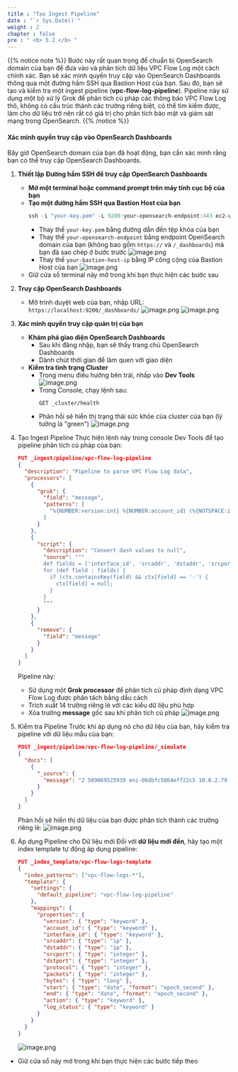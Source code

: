 ```yaml
---
title : "Tạo Ingest Pipeline"
date : "`r Sys.Date()`"
weight : 2
chapter : false
pre : " <b> 5.2 </b> "
---
```


{{% notice note %}}
Bước này rất quan trọng để chuẩn bị OpenSearch domain của bạn để đưa vào và phân tích dữ liệu VPC Flow Log một cách chính xác. Bạn sẽ xác minh quyền truy cập vào OpenSearch Dashboards thông qua một đường hầm SSH qua Bastion Host của bạn. Sau đó, bạn sẽ tạo và kiểm tra một ingest pipeline (**vpc-flow-log-pipeline**). Pipeline này sử dụng một bộ xử lý Grok để phân tích cú pháp các thông báo VPC Flow Log thô, không có cấu trúc thành các trường riêng biệt, có thể tìm kiếm được, làm cho dữ liệu trở nên rất có giá trị cho phân tích bảo mật và giám sát mạng trong OpenSearch.
{{% /notice %}}

#### Xác minh quyền truy cập vào OpenSearch Dashboards
Bây giờ OpenSearch domain của bạn đã hoạt động, bạn cần xác minh rằng bạn có thể truy cập OpenSearch Dashboards.
1. **Thiết lập Đường hầm SSH để truy cập OpenSearch Dashboards**
    - **Mở một terminal hoặc command prompt trên máy tính cục bộ của bạn**
    - **Tạo một đường hầm SSH qua Bastion Host của bạn**
        ```powershell
        ssh -i "your-key.pem" -L 9200:your-opensearch-endpoint:443 ec2-user@your-bastion-host-ip
        ```
        - Thay thế `your-key.pem` bằng đường dẫn đến tệp khóa của bạn
        - Thay thế `your-opensearch-endpoint` bằng endpoint OpenSearch domain của bạn (không bao gồm `https://` và `/_dashboards`) mà bạn đã sao chép ở bước trước
        ![image.png](/images/5/5.2/image.png)
        - Thay thế `your-bastion-host-ip` bằng IP công cộng của Bastion Host của bạn
        ![image.png](/images/5/5.2/image%201.png)
    - Giữ cửa sổ terminal này mở trong khi bạn thực hiện các bước sau

2. **Truy cập OpenSearch Dashboards**
    - Mở trình duyệt web của bạn, nhập URL: `https://localhost:9200/_dashboards/`
    ![image.png](/images/5/5.2/image%202.png)
    ![image.png](/images/5/5.2/image%203.png)
3. **Xác minh quyền truy cập quản trị của bạn**
    - **Khám phá giao diện OpenSearch Dashboards**
        - Sau khi đăng nhập, bạn sẽ thấy trang chủ OpenSearch Dashboards
        - Dành chút thời gian để làm quen với giao diện
    - **Kiểm tra tình trạng Cluster**
        - Trong menu điều hướng bên trái, nhấp vào **Dev Tools**
        ![image.png](/images/5/5.2/image%204.png)
        - Trong Console, chạy lệnh sau:
            ```
            GET _cluster/health
            ```
        - Phản hồi sẽ hiển thị trạng thái sức khỏe của cluster của bạn (lý tưởng là "green")
        ![image.png](/images/5/5.2/image%205.png)
4. Tạo Ingest Pipeline
    Thực hiện lệnh này trong console Dev Tools để tạo pipeline phân tích cú pháp của bạn:
    ```json
    PUT _ingest/pipeline/vpc-flow-log-pipeline
    {
      "description": "Pipeline to parse VPC Flow Log data",
      "processors": [
        {
          "grok": {
            "field": "message",
            "patterns": [
              "%{NUMBER:version:int} %{NUMBER:account_id} (%{NOTSPACE:interface_id}|-) (%{IP:srcaddr}|-) (%{IP:dstaddr}|-) (%{NUMBER:srcport:int}|-) (%{NUMBER:dstport:int}|-) (%{NUMBER:protocol:int}|-) (%{NUMBER:packets:int}|-) (%{NUMBER:bytes:long}|-) (%{NUMBER:start:long}|-) (%{NUMBER:end:long}|-) (%{WORD:action}|-) (%{WORD:log_status}|-)"
            ]
          }
        },
        {
          "script": {
            "description": "Convert dash values to null",
            "source": """
            def fields = ['interface_id', 'srcaddr', 'dstaddr', 'srcport', 'dstport', 'protocol', 'packets', 'bytes', 'start', 'end', 'action', 'log_status'];
            for (def field : fields) {
              if (ctx.containsKey(field) && ctx[field] == '-') {
                ctx[field] = null;
              }
            }
            """
          }
        },
        {
          "remove": {
            "field": "message"
          }
        }
      ]
    }
    ```
    Pipeline này:
    - Sử dụng một **Grok processor** để phân tích cú pháp định dạng VPC Flow Log được phân tách bằng dấu cách
    - Trích xuất 14 trường riêng lẻ với các kiểu dữ liệu phù hợp
    - Xóa trường **message** gốc sau khi phân tích cú pháp
    ![image.png](/images/5/5.2/image%206.png)
5. Kiểm tra Pipeline
    Trước khi áp dụng nó cho dữ liệu của bạn, hãy kiểm tra pipeline với dữ liệu mẫu của bạn:
    ```json
    POST _ingest/pipeline/vpc-flow-log-pipeline/_simulate
    {
      "docs": [
        {
          "_source": {
            "message": "2 509069525939 eni-06dbfc5864eff22c5 10.0.2.79 10.0.2.216 443 56618 6 4 4734 1753442090 1753442117 ACCEPT OK"
          }
        }
      ]
    }
    ```
    Phản hồi sẽ hiển thị dữ liệu của bạn được phân tích thành các trường riêng lẻ:
    ![image.png](/images/5/5.2/image%207.png)
6. Áp dụng Pipeline cho Dữ liệu mới
    Đối với **dữ liệu mới đến**, hãy tạo một index template tự động áp dụng pipeline:
    ```json
    PUT _index_template/vpc-flow-logs-template
    {
      "index_patterns": ["vpc-flow-logs-*"],
      "template": {
        "settings": {
          "default_pipeline": "vpc-flow-log-pipeline"
        },
        "mappings": {
          "properties": {
            "version": { "type": "keyword" },
            "account_id": { "type": "keyword" },
            "interface_id": { "type": "keyword" },
            "srcaddr": { "type": "ip" },
            "dstaddr": { "type": "ip" },
            "srcport": { "type": "integer" },
            "dstport": { "type": "integer" },
            "protocol": { "type": "integer" },
            "packets": { "type": "integer" },
            "bytes": { "type": "long" },
            "start": { "type": "date", "format": "epoch_second" },
            "end": { "type": "date", "format": "epoch_second" },
            "action": { "type": "keyword" },
            "log_status": { "type": "keyword" }
          }
        }
      }
    }
    ```
    ![image.png](/images/5/5.2/image%208.png)
- Giữ cửa sổ này mở trong khi bạn thực hiện các bước tiếp theo